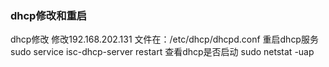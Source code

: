 ### dhcp修改和重启

dhcp修改
 修改192.168.202.131
 文件在：/etc/dhcp/dhcpd.conf
重启dhcp服务
 sudo service isc-dhcp-server restart
查看dhcp是否启动
 sudo netstat -uap